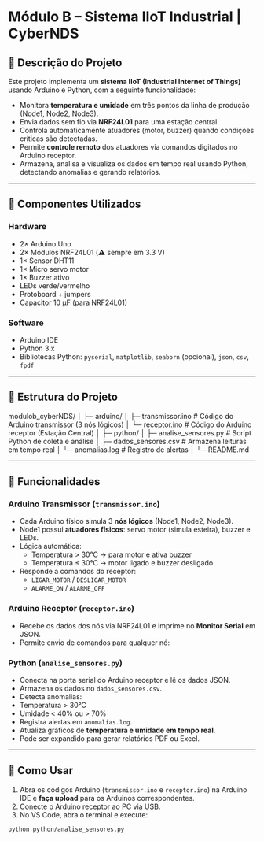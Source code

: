 # Módulo B – Sistema IIoT Industrial | CyberNDS

## 🔹 Descrição do Projeto

Este projeto implementa um **sistema IIoT (Industrial Internet of Things)** usando Arduino e Python, com a seguinte funcionalidade:  

- Monitora **temperatura e umidade** em três pontos da linha de produção (Node1, Node2, Node3).  
- Envia dados sem fio via **NRF24L01** para uma estação central.  
- Controla automaticamente atuadores (motor, buzzer) quando condições críticas são detectadas.  
- Permite **controle remoto** dos atuadores via comandos digitados no Arduino receptor.  
- Armazena, analisa e visualiza os dados em tempo real usando Python, detectando anomalias e gerando relatórios.  

---

## 🔹 Componentes Utilizados

### Hardware
- 2× Arduino Uno  
- 2× Módulos NRF24L01 (⚠️ sempre em 3.3 V)  
- 1× Sensor DHT11  
- 1× Micro servo motor  
- 1× Buzzer ativo  
- LEDs verde/vermelho  
- Protoboard + jumpers  
- Capacitor 10 µF (para NRF24L01)  

### Software
- Arduino IDE  
- Python 3.x  
- Bibliotecas Python: `pyserial`, `matplotlib`, `seaborn` (opcional), `json`, `csv`, `fpdf`  

---

## 🔹 Estrutura do Projeto


modulob_cyberNDS/
│
├─ arduino/
│ ├─ transmissor.ino # Código do Arduino transmissor (3 nós lógicos)
│ └─ receptor.ino # Código do Arduino receptor (Estação Central)
│
├─ python/
│ ├─ analise_sensores.py # Script Python de coleta e análise
│ ├─ dados_sensores.csv # Armazena leituras em tempo real
│ └─ anomalias.log # Registro de alertas
│
└─ README.md

---

## 🔹 Funcionalidades

### Arduino Transmissor (`transmissor.ino`)
- Cada Arduino físico simula 3 **nós lógicos** (Node1, Node2, Node3).  
- Node1 possui **atuadores físicos**: servo motor (simula esteira), buzzer e LEDs.  
- Lógica automática:
  - Temperatura > 30°C → para motor e ativa buzzer  
  - Temperatura ≤ 30°C → motor ligado e buzzer desligado  
- Responde a comandos do receptor:
  - `LIGAR_MOTOR` / `DESLIGAR_MOTOR`  
  - `ALARME_ON` / `ALARME_OFF`  

### Arduino Receptor (`receptor.ino`)
- Recebe os dados dos nós via NRF24L01 e imprime no **Monitor Serial** em JSON.  
- Permite envio de comandos para qualquer nó:  


### Python (`analise_sensores.py`)
- Conecta na porta serial do Arduino receptor e lê os dados JSON.  
- Armazena os dados no `dados_sensores.csv`.  
- Detecta anomalias:
- Temperatura > 30°C  
- Umidade < 40% ou > 70%  
- Registra alertas em `anomalias.log`.  
- Atualiza gráficos de **temperatura e umidade em tempo real**.  
- Pode ser expandido para gerar relatórios PDF ou Excel.  

---

## 🔹 Como Usar

1. Abra os códigos Arduino (`transmissor.ino` e `receptor.ino`) na Arduino IDE e **faça upload** para os Arduinos correspondentes.  
2. Conecte o Arduino receptor ao PC via USB.  
3. No VS Code, abra o terminal e execute:
 ```bash
 python python/analise_sensores.py
